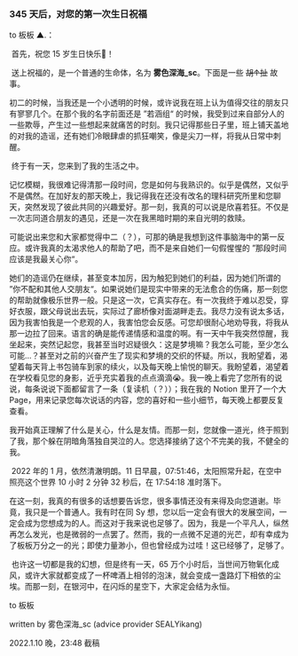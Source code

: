 

### 345 天后，对您的第一次生日祝福

to 板板 ▲.：

​		首先，祝您 15 岁生日快乐🎉！

​		送上祝福的，是一个普通的生命体，名为 **雾色深海_sc**。下面是一些 ~~胡↑扯~~ 故事。

​		初二的时候，当我还是一个小透明的时候，或许说我在班上认为值得交往的朋友只有寥寥几个。在那个我的名字前面还是 ”若涵组“ 的时候，我受到过来自部分人的一些欺辱，产生过一些想起来就痛苦的时刻。我只记得那些日子里，班上铺天盖地的对我的造谣，还有她们冷眼肆虐的抓狂嘲笑，像是尖刀一样，将我从日常中刺醒。

​		终于有一天，您来到了我的生活之中。

​		记忆模糊，我很难记得清那一段时间，您是如何与我熟识的。似乎是偶然，又似乎不是偶然。在加好友的那天晚上，我记得我在还没有改名的理科研究所里和您聊天，突然发现了彼此共同的兴趣爱好。那一刻，我真的可以说是欣喜若狂。不仅是一次志同道合朋友的遇见，还是一次在我黑暗时期的来自光明的救赎。

​		可能说出来您和大家都觉得中二（？），可那的确是我想到这件事脑海中的第一反应。或许我真的太渴求他人的帮助了吧，而不是来自她们一句假惺惺的 ”那段时间应该是我最关心你“。

​		她们的造谣仍在继续，甚至变本加厉，因为触犯到她们的利益，因为她们所谓的 ”你不配和其他人交朋友“。如果说她们是现实中带来的无法愈合的伤痛，那一刻您的帮助就像极乐世界一般。只是这一次，它真实存在。有一次我终于难以忍受，穿好衣服，跟父母说出去玩，实际过了廊桥像对面湖畔走去。我尽力没有说太多话，因为我害怕我是一个悲观的人，我害怕您会反感。可您却很耐心地劝导我，将我从那一边拉了回来。语言的确是能传递情感和温度的啊。有一天中午我突然惊醒，我坐起来，突然记起您，我甚至当时迟疑很久：这是梦境嘛？我怎么可能，至少怎么可能...？甚至对之前的兴奋产生了现实和梦境的交织的怀疑。所以，我盼望着，渴望着每天背上书包骑车到家的续火，以及每天晚上愉悦的聊天。我盼望着，渴望着在学校看见您的身影，近乎充实着我的点点滴滴😭。我一晚上看完了您所有的说说，每条说说下面都留言了一条（复读机（？））；我在我的 Notion 里开了一个大 Page，用来记录您每次说话的内容，您的喜好和一些小细节，每天晚上都要反复查看。

​		我开始真正理解了什么是关心，什么是友情。而那一刻，您就像一道光，终于照到了我，那个躲在阴暗角落独自哭泣的人。您选择接纳了这个不完美的我，不健全的我。

​		2022 年的 1 月，依然清澈明朗。11 日早晨，07:51:46，太阳照常升起，在空中照亮这个世界 10 小时 2 分钟 32 秒后，在 17:54:18 准时落下。

​		在这一刻，我真的有很多的话想要告诉您，很多事情还没有来得及向您道谢。毕竟，我只是一个普通人。我有时在同 Sy 想，您以后一定会有很大的发展空间，一定会成为您想成为的人。而这对于我来说也足够了。因为，我是一个平凡人，纵然再怎么发光，也是微弱的一点罢了。然而，我的一点微不足道的光芒，却有幸成为了板板万分之一的光；即使力量渺小，但也曾经成为过哇！这已经够了，足够了。

​		也许这一切都是我的幻想，但是终有一天，65 万个小时后，当世间万物氧化成风，或许大家就都变成了一杯啤酒上相邻的泡沫，就会变成一盏路灯下相依的尘埃。而那一刻，在银河中，在闪烁的星空下，大家定会结为永恒。



to 板板

written by 雾色深海_sc (advice provider SEALYikang)

2022.1.10 晚，23:48 截稿
